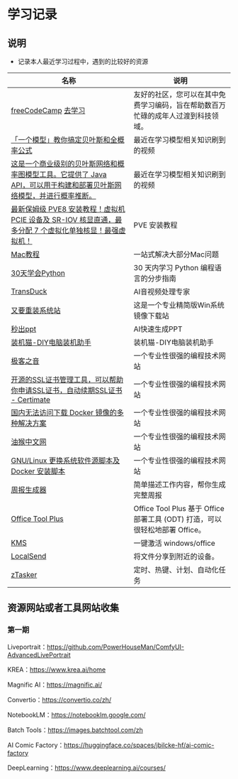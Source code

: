 # 学习记录

## 说明

- 记录本人最近学习过程中，遇到的比较好的资源

| 名称                                                                                                                                  | 说明                                                        |
|-------------------------------------------------------------------------------------------------------------------------------------|-----------------------------------------------------------|
| [freeCodeCamp](https://github.com/freeCodeCamp/freeCodeCamp)   [去学习](https://www.freecodecamp.org/chinese)                          | 友好的社区，您可以在其中免费学习编码，旨在帮助数百万忙碌的成年人过渡到科技领域。                  |
| [「一个模型」教你搞定贝叶斯和全概率公式](https://www.bilibili.com/video/BV1a4411B7B4)                                                                  | 最近在学习模型相关知识刷到的视频                                          |
| [这是一个商业级别的贝叶斯网络和概率图模型工具。它提供了 Java API，可以用于构建和部署贝叶斯网络模型，并进行概率推断。](https://www.bayesserver.com/code/java/construction-inference-java) | 最近在学习模型相关知识刷到的视频                                          |
| [最新保姆级 PVE8 安装教程！虚拟机 PCIE 设备及 SR-IOV 核显直通，最多分配 7 个虚拟化单独核显！最强虚拟机！](https://v2rayssr.com/pve.html)                                    | PVE 安装教程                                                  |
| [Mac教程](https://44maker.github.io/wiki/Mac/index.html)                                                                              | 一站式解决大部分Mac问题                                             |
| [30天学会Python](https://github.com/Asabeneh/30-Days-Of-Python)                                                                        | 30 天内学习 Python 编程语言的分步指南                                  |
| [TransDuck](https://transduck.com/zh/)                                                                                              | AI音视频处理专家                                                 |
| [又要重装系统站](https://yyczxt.com/)                                                                                                      | 这是一个专业精简版Win系统镜像下载站                                       |
| [秒出ppt](https://10sppt.com/pptx/)                                                                                                   | AI快速生成PPT                                                 |
| [装机猫-DIY电脑装机助手](http://www.diy888.cn/)                                                                                              | 装机猫-DIY电脑装机助手                                             |
| [极客之音](https://www.bmabk.com/)                                                                                                      | 一个专业性很强的编程技术网站                                            |
| [开源的SSL证书管理工具，可以帮助你申请SSL证书，自动续期SSL证书 - Certimate](https://docs.certimate.me/)                                                       | 一个专业性很强的编程技术网站                                            |
| [国内无法访问下载 Docker 镜像的多种解决方案](https://www.upx8.com/4273)                                                                              | 一个专业性很强的编程技术网站                                            |
| [油猴中文网](https://bbs.tampermonkey.net.cn/)                                                                                           | 一个专业性很强的编程技术网站                                            |
| [GNU/Linux 更换系统软件源脚本及 Docker 安装脚本](https://linuxmirrors.cn/)                                                                        | 一个专业性很强的编程技术网站                                            |
| [周报生成器](https://weeklyreport.avemaria.fun)                                                                                          | 简单描述工作内容，帮你生成完整周报                                         |
| [Office Tool Plus](https://otp.landian.vip/zh-cn/)                                                                                  | Office Tool Plus 基于 Office 部署工具 (ODT) 打造，可以很轻松地部署 Office。 |
| [KMS](https://kms.cx/)                                                                                                              | 一键激活 windows/office                                       |
| [LocalSend](https://localsend.org/zh-CN#/)                                                                                          | 将文件分享到附近的设备。                                              |
| [zTasker](https://www.everauto.net/)                                                                                                | 定时、热键、计划、自动化任务                                            |

## 资源网站或者工具网站收集

### 第一期

Liveportrait：https://github.com/PowerHouseMan/ComfyUI-AdvancedLivePortrait

KREA：https://www.krea.ai/home

Magnific AI：https://magnific.ai/

Convertio：https://convertio.co/zh/

NotebookLM：https://notebooklm.google.com/

Batch Tools：https://images.batchtool.com/zh

AI Comic Factory：https://huggingface.co/spaces/jbilcke-hf/ai-comic-factory

DeepLearning：https://www.deeplearning.ai/courses/



<style>
._project_personal table tr th:nth-child(1), ._project_personal table tr td:nth-child(1) {
    width: 310px;
}

._project_personal table tr th:nth-child(3), ._project_personal table tr td:nth-child(3) {
    width: 350px;
}

._project_personal img {
    height: 30px;
    width: 30px;
}

._project_personal table tr td:nth-child(2), ._project_personal table tr td:nth-child(3) {
    padding: 5px !important;
}

</style>

